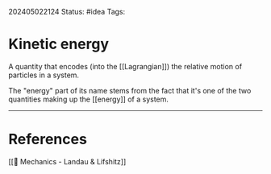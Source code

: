 202405022124
Status: #idea
Tags:

# Kinetic energy

A quantity that encodes (into the [[Lagrangian]]) the relative motion of particles in a system.

The "energy" part of its name stems from the fact that it's one of the two quantities making up the [[energy]] of a system.

___
# References
[[📕 Mechanics - Landau & Lifshitz]]